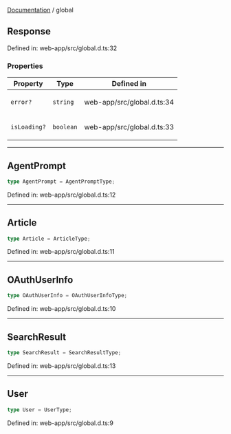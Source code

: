 [Documentation](modules.md) / global

## Response

Defined in: web-app/src/global.d.ts:32

### Properties

<table>
<thead>
<tr>
<th>Property</th>
<th>Type</th>
<th>Defined in</th>
</tr>
</thead>
<tbody>
<tr>
<td>

<a id="error"></a> `error?`

</td>
<td>

`string`

</td>
<td>

web-app/src/global.d.ts:34

</td>
</tr>
<tr>
<td>

<a id="isloading"></a> `isLoading?`

</td>
<td>

`boolean`

</td>
<td>

web-app/src/global.d.ts:33

</td>
</tr>
</tbody>
</table>

***

## AgentPrompt

```ts
type AgentPrompt = AgentPromptType;
```

Defined in: web-app/src/global.d.ts:12

***

## Article

```ts
type Article = ArticleType;
```

Defined in: web-app/src/global.d.ts:11

***

## OAuthUserInfo

```ts
type OAuthUserInfo = OAuthUserInfoType;
```

Defined in: web-app/src/global.d.ts:10

***

## SearchResult

```ts
type SearchResult = SearchResultType;
```

Defined in: web-app/src/global.d.ts:13

***

## User

```ts
type User = UserType;
```

Defined in: web-app/src/global.d.ts:9
